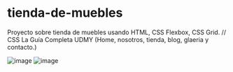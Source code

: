 # tienda-de-muebles
Proyecto sobre tienda de muebles usando  HTML, CSS Flexbox, CSS Grid. // CSS La Guía Completa UDMY
(Home, nosotros, tienda, blog, glaeria y contacto.) 

![image](https://user-images.githubusercontent.com/72038716/185193982-b23921f5-e0c2-4b2d-9555-e339372e17f6.png)
![image](https://user-images.githubusercontent.com/72038716/185194019-307c2592-69c0-4e26-9f92-7bd1dacb3dbf.png)



